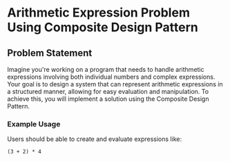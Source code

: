 # Arithmetic Expression Problem Using Composite Design Pattern

## Problem Statement

Imagine you're working on a program that needs to handle arithmetic expressions involving both individual numbers and complex expressions. Your goal is to design a system that can represent arithmetic expressions in a structured manner, allowing for easy evaluation and manipulation. To achieve this, you will implement a solution using the Composite Design Pattern.

### Example Usage

Users should be able to create and evaluate expressions like:

```plaintext
(3 + 2) * 4

